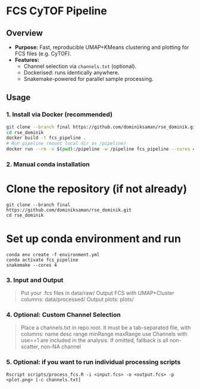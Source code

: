 # FCS CyTOF Pipeline

## Overview

- **Purpose:** Fast, reproducible UMAP+KMeans clustering and plotting for FCS files (e.g. CyTOF).
- **Features:** 
  - Channel selection via `channels.txt` (optional).
  - Dockerised: runs identically anywhere.
  - Snakemake-powered for parallel sample processing.

## Usage

### 1. **Install via Docker** (recommended)

```bash
git clone --branch final https://github.com/dominiksaman/rse_dominik.git
cd rse_dominik
docker build -t fcs_pipeline .
# Run pipeline (mount local dir as /pipeline)
docker run --rm -v $(pwd):/pipeline -w /pipeline fcs_pipeline --cores 4
```

### 2. **Manual conda installation**

# Clone the repository (if not already)
```
git clone --branch final https://github.com/dominiksaman/rse_dominik.git
cd rse_dominik
```


# Set up conda environment and run
```
conda env create -f environment.yml
conda activate fcs_pipeline
snakemake --cores 4
```

### 3.  **Input and Output**

> Put your .fcs files in data/raw/
> Output FCS with UMAP+Cluster columns: data/processed/
> Output plots: plots/

### 4. **Optional: Custom Channel Selection**
> Place a channels.txt in repo root. It must be a tab-separated file, with columns:
name    desc    range    minRange    maxRange    use
> Channels with use==1 are included in the analysis.
> If omitted, fallback is all non-scatter, non-NA channel

### 5. **Optional: if you want to run individual processing scripts**
```
Rscript scripts/process_fcs.R -i <input.fcs> -o <output.fcs> -p <plot.png> [-c channels.txt]
```



